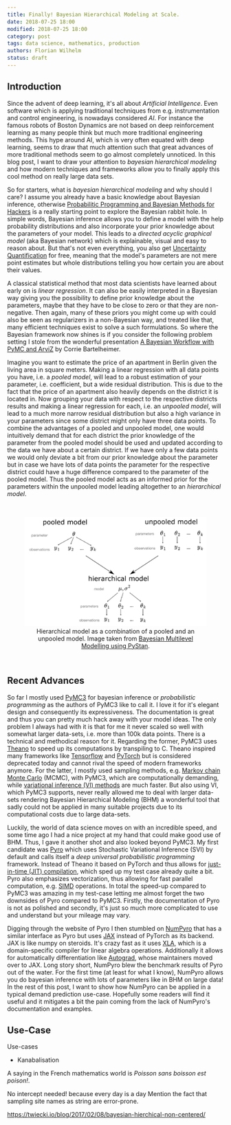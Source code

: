 ```yaml
---
title: Finally! Bayesian Hierarchical Modeling at Scale.
date: 2018-07-25 18:00
modified: 2018-07-25 18:00
category: post
tags: data science, mathematics, production
authors: Florian Wilhelm
status: draft
---
```


## Introduction

Since the advent of deep learning, it's all about *Artificial Intelligence*. Even software which is applying traditional
techniques from e.g. instrumentation and control engineering, is nowadays considered *AI*. For instance the famous robots
of Boston Dynamics are not based on deep reinforcement learning as many people think but much more traditional engineering
methods. This hype around AI, which is very often equated with deep learning, seems to draw that much attention such that
great advances of more traditional methods seem to go almost completely unnoticed. In this blog post, I want to draw your 
attention to *bayesian hierarchical modeling* and how modern techniques and frameworks allow you to finally apply this
cool method on really large data sets.

So for starters, what is *bayesian hierarchical modeling* and why should I care? I assume you already have a basic knowledge about
Bayesian inference, otherwise [Probabilitic Programming and Bayesian Methods for Hackers](https://github.com/CamDavidsonPilon/Probabilistic-Programming-and-Bayesian-Methods-for-Hackers)
is a really starting point to explore the Bayesian rabbit hole. In simple words, Bayesian inference allows you to define
a model with the help probability distributions and also incorporate your prior knowledge about the parameters of your model.
This leads to a *directed acyclic graphical model* (aka Bayesian network) which is explainable, visual and easy to reason about.
But that's not even everything, you also get [Uncertainty Quantification](https://en.wikipedia.org/wiki/Uncertainty_quantification) for free, 
meaning that the model's parameters are not mere point estimates but whole distributions telling you how certain you are
about their values. 

A classical statistical method that most data scientists have learned about early on is *linear regression*. It can also
be easily interpreted in a Bayesian way giving you the possibility to define prior knowledge about the parameters, maybe
that they have to be close to zero or that they are non-negative. Then again, many of these priors you might come up with could also 
be seen as regularizers in a non-Bayesian way, and treated like that, many efficient techniques exist to solve a such formulations.
So where the Bayesian framework now shines is if you consider the following problem setting I stole from the wonderful 
presentation [A Bayesian Workflow with PyMC and ArviZ](https://www.youtube.com/watch?v=WbNmcvxRwow) by Corrie Bartelheimer.

Imagine you want to estimate the price of an apartment in Berlin given the living area in square meters. Making a linear
regression with all data points you have, i.e. a *pooled model*, will lead to a robust estimation of your parameter, i.e. coefficient,
but a wide residual distribution. This is due to the fact that the price of an apartment also heavily depends on the district it is
located in. Now grouping your data with respect to the respective districts results and making a linear regression for each,
i.e. an *unpooled model*, will lead to a much more narrow residual distribution but also a high variance in your parameters since
some district might only have three data points. To combine the advantages of a pooled and unpooled model, one
would intuitively demand that for each district the prior knowledge of the parameter from the pooled model should be used
and updated according to the data we have about a certain district. If we have only a few data points we would only 
deviate a bit from our prior knowledge about the parameter but in case we have lots of data points the parameter for the
respective district could have a huge difference compared to the parameter of the pooled model. Thus the pooled model
acts as an informed prior for the parameters within the unpooled model leading altogether to an *hierarchical model*. 

&nbsp;
<figure>
<img class="noZoom" src="/images/hierarchical_model.png" alt="hierarchical model">
<figcaption align="center">Hierarchical model as a combination of a pooled and an unpooled model. 
Image taken from <a href="https://widdowquinn.github.io/Teaching-Stan-Hierarchical-Modelling/07-partial_pooling_intro.html">Bayesian Multilevel Modelling using PyStan</a>.
</figcaption>
</figure>
&nbsp;

## Recent Advances

So far I mostly used [PyMC3](https://docs.pymc.io/) for bayesian inference or *probabilistic programming* as the authors
of PyMC3 like to call it. I love it for it's elegant design and consequently its expressiveness. The documentation is great
and thus you can pretty much hack away with your model ideas. The only problem I always had with it is that for me it never
scaled so well with somewhat larger data-sets, i.e. more than 100k data points. There is a technical and 
methodical reason for it. Regarding the former, PyMC3 uses [Theano](http://deeplearning.net/software/theano/) to speed
up its computations by transpiling to C. Theano inspired many frameworks like [Tensorflow](https://www.tensorflow.org/) 
and [PyTorch](https://pytorch.org/) but is considered deprecated today and cannot rival the speed of modern frameworks
anymore. For the latter, I mostly used sampling methods, e.g. [Markov chain Monte Carlo](https://en.wikipedia.org/wiki/Markov_chain_Monte_Carlo) (MCMC), 
with PyMC3, which are computationally demanding, while [variational inference (VI) methods](https://en.wikipedia.org/wiki/Variational_Bayesian_methods)
are much faster. But also using VI, which PyMC3 supports, never really allowed me to deal with larger data-sets rendering
Bayesian Hierarchical Modeling (BHM) a wonderful tool that sadly could not be applied in many suitable projects due to its computational costs
due to large data-sets.

Luckily, the world of data science moves on with an incredible speed, and some time ago I had a nice project at my hand that
could make good use of BHM. Thus, I gave it another shot and also looked beyond PyMC3. My first candidate was [Pyro](http://pyro.ai/)
which uses Stochastic Variational Inference (SVI) by default and calls itself a *deep universal probabilistic programming* framework.
Instead of Theano it based on PyTorch and thus allows for [just-in-time (JIT) compilation](https://en.wikipedia.org/wiki/Just-in-time_compilation),
which sped up my test case already quite a bit. Pyro also emphasizes vectorization, thus allowing for fast parallel computation, e.g. [SIMD](https://en.wikipedia.org/wiki/SIMD) operations.
In total the speed-up compared to PyMC3 was amazing in my test-case letting me almost forget the two downsides of Pyro compared
to PyMC3. Firstly, the documentation of Pyro is not as polished and secondly, it's just so much more complicated to use and understand 
but your mileage may vary. 

Digging through the website of Pyro I then stumbled on [NumPyro](https://github.com/pyro-ppl/numpyro) that has a similar
interface as Pyro but uses [JAX](https://github.com/google/jax) instead of PyTorch as its backend. JAX is like numpy on 
steroids. It's crazy fast as it uses [XLA](https://www.tensorflow.org/xla), which is a domain-specific compiler for linear algebra
operations. Additionally it allows for automatically differentiation like [Autograd](https://github.com/hips/autograd),
whose maintainers moved over to JAX. Long story short, NumPyro blew the benchmark results of Pyro out of the water.
For the first time (at least for what I know), NumPyro allows you do bayesian inference with lots of parameters like in
BHM on large data! In the rest of this post, I want to show how NumPyro can be applied in a typical demand prediction
use-case. Hopefully some readers will find it useful and it mitigates a bit the pain coming from the lack of 
NumPyro's documentation and examples.

## Use-Case


 


Use-cases
- Kanabalisation


A saying in the French mathematics world is *Poisson sans boisson est poison!*. 

No intercept needed! because every day is a day
Mention the fact that sampling site names as string are error-prone.

https://twiecki.io/blog/2017/02/08/bayesian-hierchical-non-centered/
